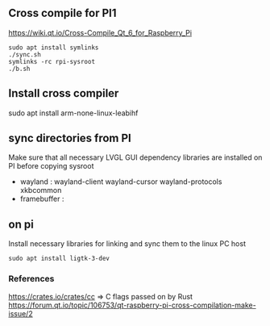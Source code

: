 ## Cross compile for PI1

https://wiki.qt.io/Cross-Compile_Qt_6_for_Raspberry_Pi
```
sudo apt install symlinks 
./sync.sh
symlinks -rc rpi-sysroot
./b.sh
```

## Install cross compiler 
sudo apt install arm-none-linux-leabihf
## sync directories from PI
Make sure that all necessary LVGL GUI dependency libraries are installed on PI before copying sysroot 
- wayland : wayland-client wayland-cursor wayland-protocols xkbcommon
- framebuffer :

## on pi
Install necessary libraries for linking and sync them to the linux PC host
```
sudo apt install ligtk-3-dev
```
### References
https://crates.io/crates/cc => C flags passed on by Rust
https://forum.qt.io/topic/106753/qt-raspberry-pi-cross-compilation-make-issue/2